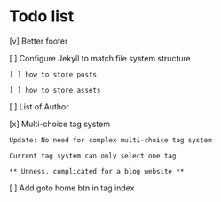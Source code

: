 # Todo list

[v] Better footer

[ ] Configure Jekyll to match file system structure

    [ ] how to store posts

    [ ] how to store assets

[ ] List of Author

[x] Multi-choice tag system 

    Update: No need for complex multi-choice tag system

    Current tag system can only select one tag

    ** Unness. complicated for a blog website **

[ ] Add goto home btn in tag index

```html

```
